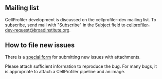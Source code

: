 ## Mailing list

CellProfiler development is discussed on the cellprofiler-dev mailing list.
To subscribe, send mail with "Subscribe" in the Subject field to
cellprofiler-dev-request@broadinstitute.org.

## How to file new issues

There is a [special form](http://cellprofiler.org/issues/) for submitting
new issues with attachments.

Please attach sufficient information to reproduce the bug. For many bugs,
it is appropriate to attach a CellProfiler pipeline and an image.
